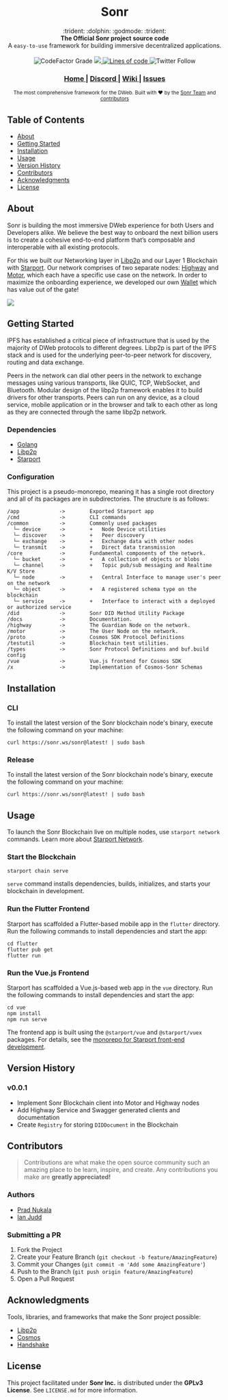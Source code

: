 <h1 align="center">Sonr</h1>

<div align="center">
  :trident: :dolphin: :godmode: :trident:
</div>
<div align="center">
  <strong>The Official Sonr project source code</strong>
</div>
<div align="center">
  A <code>easy-to-use</code> framework for building immersive decentralized applications.
</div>
<br />

<div align="center">
  <!-- Stability -->
    <img alt="CodeFactor Grade" src="https://img.shields.io/codefactor/grade/github/sonr-io/sonr-go/master?style=for-the-badge">
  <!-- NPM version -->
  <a href="https://godoc.org/github.com/sonr-io/sonr-go">
  <img src="http://img.shields.io/badge/godoc-reference-5272B4.svg?style=for-the-badge" />
  </a>
  <!-- Test Coverage -->
  <a href="https://codecov.io/github/sonr-io/sonr-go">
<img alt="Lines of code" src="https://img.shields.io/tokei/lines/github/sonr-io/sonr-go?label=TLOC&style=for-the-badge">
  </a>
  <!-- Downloads -->
<img alt="Twitter Follow" src="https://img.shields.io/twitter/follow/sonrprotocol?color=%2300ACEE&label=🐦 SonrProtocol&style=for-the-badge">
</div>

<div align="center">
  <h3>
    <a href="https://sonr.io">
      Home
    </a>
    <span> | </span>
    <a href="https://discord.gg/tjWMfvQZ7b">
      Discord
    </a>
    <span> | </span>
    <a href="https://github.com/sonr-io/sonr-go/wiki">
      Wiki
    </a>
    <span> | </span>
      <!-- <span> | </span> -->
    <a href="https://github.com/sonr-io/sonr-go/issues">
      Issues
    </a>
  </h3>
</div>

<div align="center">
  <sub>The most comprehensive framework for the DWeb. Built with ❤︎ by the
  <a href="mailto:team@sonr.io">Sonr Team</a> and
  <a href="https://github.com/sonr-io/sonr/graphs/contributors">
    contributors
  </a>
</div>

## Table of Contents

- [About](#about)
- [Getting Started](#getting-started)
- [Installation](#installation)
- [Usage](#usage)
- [Version History](#version-history)
- [Contributors](#contributors)
- [Acknowledgments](#acknowledgments)
- [License](#license)

## About

Sonr is building the most immersive DWeb experience for both Users and Developers alike. We believe the best way to onboard the next billion users is to create a cohesive end-to-end platform that’s composable and interoperable with all existing protocols.

For this we built our Networking layer in [Libp2p](“https://libp2p.io”) and our Layer 1 Blockchain with [Starport](“https://starport.com”). Our network comprises of two separate nodes: [Highway](“https://github.com/sonr-io/highway”) and [Motor](“https://github.com/sonr-io/motor”), which each have a specific use case on the network. In order to maximize the onboarding experience, we developed our own [Wallet](“https://github.com/sonr-io/wallet) which has value out of the gate!

<img src="https://camo.githubusercontent.com/1c3eb2fc698e088b15bec07168ad4e037ac2f5c4469c91a311a1038b5b702966/68747470733a2f2f646f63732e736f6e722e696f2f7e2f66696c65732f76302f622f676974626f6f6b2d782d70726f642e61707073706f742e636f6d2f6f2f73706163657325324638784859417a3845707652436a67336873674d5525324675706c6f616473253246326869324f6c50524b78566b51327a3269454d582532466f70656e67726170682e706e673f616c743d6d6564696126746f6b656e3d35643764383431302d663533632d343462312d383264612d356331316431616237373735"/>

## Getting Started

IPFS has established a critical piece of infrastructure that is used by the majority of DWeb protocols to different degrees. Libp2p is part of the IPFS stack and is used for the underlying peer-to-peer network for discovery, routing and data exchange.

Peers in the network can dial other peers in the network to exchange messages using various transports, like QUIC, TCP, WebSocket, and Bluetooth. Modular design of the libp2p framework enables it to build drivers for other transports. Peers can run on any device, as a cloud service, mobile application or in the browser and talk to each other as long as they are connected through the same libp2p network.

### Dependencies

- [Golang](https://go.dev)
- [Libp2p](https://libp2p.io)
- [Starport](https://starport.com)

### Configuration

This project is a pseudo-monorepo, meaning it has a single root directory and all of its packages are in subdirectories. The structure is as follows:

```text
/app             ->        Exported Starport app
/cmd             ->        CLI commands
/common          ->        Commonly used packages
  └─ device      ->        +   Node Device utilities
  └─ discover    ->        +   Peer discovery
  └─ exchange    ->        +   Exchange data with other nodes
  └─ transmit    ->        +   Direct data transmission
/core            ->        Fundamental components of the network.
  └─ bucket      ->        +   A collection of objects or blobs
  └─ channel     ->        +   Topic pub/sub messaging and Realtime K/V Store
  └─ node        ->        +   Central Interface to manage user's peer on the network
  └─ object      ->        +   A registered schema type on the blockchain
  └─ service     ->        +   Interface to interact with a deployed or authorized service
/did             ->        Sonr DID Method Utility Package
/docs            ->        Documentation.
/highway         ->        The Guardian Node on the network.
/motor           ->        The User Node on the network.
/proto           ->        Cosmos SDK Protocol Definitions
/testutil        ->        Blockchain test utilities.
/types           ->        Sonr Protocol Definitions and buf.build config
/vue             ->        Vue.js frontend for Cosmos SDK
/x               ->        Implementation of Cosmos-Sonr Schemas
```

## Installation

<!-- ### Framework

### Plugins -->

### CLI

To install the latest version of the Sonr blockchain node's binary, execute the following command on your machine:

```shell
curl https://sonr.ws/sonr@latest! | sudo bash
```

### Release

To install the latest version of the Sonr blockchain node's binary, execute the following command on your machine:

```shell
curl https://sonr.ws/sonr@latest! | sudo bash
```

## Usage

To launch the Sonr Blockchain live on multiple nodes, use `starport network` commands. Learn more about [Starport Network](https://github.com/tendermint/spn).

### Start the Blockchain

```shell
starport chain serve
```

`serve` command installs dependencies, builds, initializes, and starts your blockchain in development.

### Run the Flutter Frontend

Starport has scaffolded a Flutter-based mobile app in the `flutter` directory. Run the following commands to install dependencies and start the app:

```shell
cd flutter
flutter pub get
flutter run
```

### Run the Vue.js Frontend

Starport has scaffolded a Vue.js-based web app in the `vue` directory. Run the following commands to install dependencies and start the app:

```text
cd vue
npm install
npm run serve
```

The frontend app is built using the `@starport/vue` and `@starport/vuex` packages. For details, see the [monorepo for Starport front-end development](https://github.com/tendermint/vue).

## Version History

### v0.0.1

- Implement Sonr Blockchain client into Motor and Highway nodes
- Add Highway Service and Swagger generated clients and documentation
- Create `Registry` for storing `DIDDocument` in the Blockchain

## Contributors

> Contributions are what make the open source community such an amazing place to be learn, inspire, and create. Any contributions you make are **greatly appreciated!**

### Authors

- [Prad Nukala](https://github.com/prnk28)
- [Ian Judd](https://github.com/ikjudd)

### Submitting a PR

1. Fork the Project
2. Create your Feature Branch (`git checkout -b feature/AmazingFeature`)
3. Commit your Changes (`git commit -m 'Add some AmazingFeature'`)
4. Push to the Branch (`git push origin feature/AmazingFeature`)
5. Open a Pull Request

## Acknowledgments

Tools, libraries, and frameworks that make the Sonr project possible:

- [Libp2p](https://libp2p.io/)
- [Cosmos](https://www.cosmos.network/)
- [Handshake](https://handshake.org/)

## License

This project facilitated under **Sonr Inc.** is distributed under the **GPLv3 License**. See `LICENSE.md` for more information.
